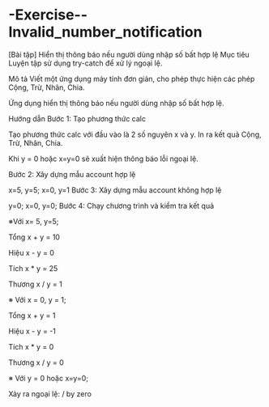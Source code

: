 # -Exercise--Invalid_number_notification
[Bài tập] Hiển thị thông báo nếu người dùng nhập số bất hợp lệ
Mục tiêu
Luyện tập sử dụng try-catch để xử lý ngoại lệ.

Mô tả
Viết một ứng dụng máy tính đơn giản, cho phép thực hiện các phép Cộng, Trừ, Nhân, Chia.

Ứng dụng hiển thị thông báo nếu người dùng nhập số bất hợp lệ.

Hướng dẫn
Bước 1: Tạo phương thức calc

Tạo phương thức calc với đầu vào là 2 số nguyên x và y. In ra kết quả Cộng, Trừ, Nhân, Chia.

Khi y = 0 hoặc x=y=0 sẽ xuất hiện thông báo lỗi ngoại lệ.

Bước 2: Xây dựng mẫu account hợp lệ

x=5, y=5;
x=0, y=1
Bước 3: Xây dựng mẫu account không hợp lệ

y=0;
x=0, y=0;
Bước 4: Chạy chương trình và kiểm tra kết quả

※Với x= 5, y=5;

Tổng x + y = 10

Hiệu x - y = 0

Tích x * y = 25

Thương x / y = 1

※ Với x = 0, y = 1;

Tổng x + y = 1

Hiệu x - y = -1

Tích x * y = 0

Thương x / y = 0

※ Với y = 0 hoặc x=y=0;

Xảy ra ngoại lệ: / by zero